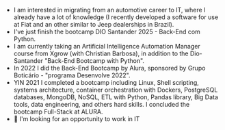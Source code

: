 - I am interested in migrating from an automotive career to IT, where I already have a lot of knowledge (I recently developed a software for use at Fiat and an other similar to Jeep dealerships in Brazil).
- I've just finish the bootcamp DIO Santander 2025 - Back-End com Python.
- I am currently taking an Artificial Intelligence Automation Manager course from Xgrow (with Christian Barbosa), in addition to the Dio-Santander "Back-End Bootcamp with Python".
- In 2022 I did the Back-End Bootcamp by Alura, sponsored by Grupo Boticário - "programa Desenvolve 2022".
- YIN 2021 I completed a bootcamp including Linux, Shell scripting, systems architecture, container orchestration with Dockers, PostgreSQL databases, MongoDB, NoSQL, ETL with Python, Pandas library, Big Data tools, data engineering, and others hard skills. I concluded the bootcamp Full-Stack at ALURA.
-  👀 I'm looking for an opportunity to work in IT
<!---
ebrea/ebrea is a ✨ special ✨ repository because its `README.md` (this file) appears on your GitHub profile.
You can click the Preview link to take a look at your changes.
--->
